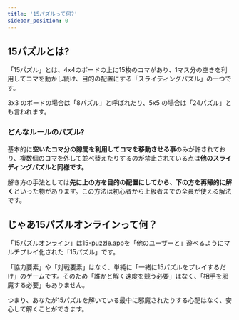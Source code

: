 ```yaml
---
title: '15パズルって何?'
sidebar_position: 0
---
```


## 15パズルとは?

「15パズル」とは、4x4のボードの上に15枚のコマがあり、1マス分の空きを利用してコマを動かし続け、目的の配置にする「スライディングパズル」の一つです。

3x3 のボードの場合は「8パズル」と呼ばれたり、5x5 の場合は「24パズル」とも言われます。

### どんなルールのパズル?

基本的に**空いたコマ分の隙間を利用してコマを移動させる事**のみが許されており、複数個のコマを外して並べ替えたりするのが禁止されている点は**他のスライディングパズルと同様です。**

解き方の手法としては**先に上の方を目的の配置にしてから、下の方を再帰的に解く**といった物があります。この方法は初心者から上級者までの全員が使える解法です。

## じゃあ15パズルオンラインって何？

「[15パズルオンライン](https://multiplayer-15puzzle.github.io/15puzzle-online)」は[15-puzzle.app](https://15-puzzle.app)を「他のユーザーと」遊べるようにマルチプレイ化された「15パズル」です。

「協力要素」や「対戦要素」はなく、単純に「一緒に15パズルをプレイするだけ」のゲームです。そのため「誰かと解く速度を競う必要」はなく、「相手を邪魔する必要」もありません。

つまり、あなたが15パズルを解いている最中に邪魔されたりする心配はなく、安心して解くことができます。
